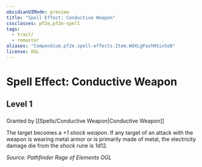 ```yaml
---
obsidianUIMode: preview
title: "Spell Effect: Conductive Weapon"
cssclasses: pf2e,pf2e-spell
tags:
  - trait/
  - remaster
aliases: "Compendium.pf2e.spell-effects.Item.WdXLgPashH5in5eB"
license: OGL
---
```

# Spell Effect: Conductive Weapon
## Level 1
### 






Granted by [[Spells/Conductive Weapon|Conductive Weapon]]

The target becomes a _+1 shock weapon_. If any target of an attack with the weapon is wearing metal armor or is primarily made of metal, the electricity damage die from the _shock_ rune is 1d12.

*Source: Pathfinder Rage of Elements*
*OGL*